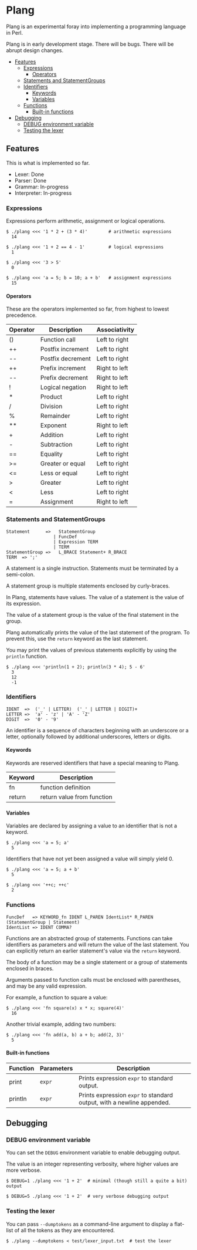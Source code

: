 # Plang
Plang is an experimental foray into implementing a programming language in Perl.

Plang is in early development stage. There will be bugs. There will be abrupt design changes.

<!-- md-toc-begin -->
* [Features](#features)
  * [Expressions](#expressions)
    * [Operators](#operators)
  * [Statements and StatementGroups](#statements-and-statementgroups)
  * [Identifiers](#identifiers)
    * [Keywords](#keywords)
    * [Variables](#variables)
  * [Functions](#functions)
    * [Built-in functions](#built-in-functions)
* [Debugging](#debugging)
  * [DEBUG environment variable](#debug-environment-variable)
  * [Testing the lexer](#testing-the-lexer)
<!-- md-toc-end -->

## Features
This is what is implemented so far.

* Lexer: Done
* Parser: Done
* Grammar: In-progress
* Interpreter: In-progress

### Expressions
Expressions perform arithmetic, assignment or logical operations.

    $ ./plang <<< '1 * 2 + (3 * 4)'        # arithmetic expressions
      14
<!-- -->
    $ ./plang <<< '1 + 2 == 4 - 1'         # logical expressions
      1

    $ ./plang <<< '3 > 5'
      0
<!-- -->
    $ ./plang <<< 'a = 5; b = 10; a + b'   # assignment expressions
      15

#### Operators
These are the operators implemented so far, from highest to lowest precedence.

Operator | Description | Associativity
--- | --- | ---
\(\) | Function call     | Left to right
\+\+ | Postfix increment | Left to right
\-\- | Postfix decrement | Left to right
\+\+ | Prefix increment  | Right to left
\-\- | Prefix decrement  | Right to left
!    | Logical negation  | Right to left
\*   | Product           | Left to right
/    | Division          | Left to right
%    | Remainder         | Left to right
\*\* | Exponent          | Right to left
\+   | Addition          | Left to right
\-   | Subtraction       | Left to right
==   | Equality          | Left to right
\>=  | Greater or equal  | Left to right
\<=  | Less or equal     | Left to right
\>   | Greater           | Left to right
\<   | Less              | Left to right
=    | Assignment        | Right to left

### Statements and StatementGroups
    Statement      =>   StatementGroup
                      | FuncDef
                      | Expression TERM
                      | TERM
    StatementGroup =>   L_BRACE Statement+ R_BRACE
    TERM  => ';'

A statement is a single instruction. Statements must be terminated by a semi-colon.

A statement group is multiple statements enclosed by curly-braces.

In Plang, statements have values. The value of a statement is the value of its expression.

The value of a statement group is the value of the final statement in the group.

Plang automatically prints the value of the last statement of the program. To prevent this,
use the `return` keyword as the last statement.

You may print the values of previous statements explicitly by using the `println` function.

    $ ./plang <<< 'println(1 + 2); println(3 * 4); 5 - 6'
      3
      12
      -1

### Identifiers
    IDENT  =>  ('_' | LETTER)  ('_' | LETTER | DIGIT)+
    LETTER =>  'a' - 'z' | 'A' - 'Z'
    DIGIT  =>  '0' - '9'

An identifier is a sequence of characters beginning with an underscore or a letter, optionally followed
by additional underscores, letters or digits.

#### Keywords
Keywords are reserved identifiers that have a special meaning to Plang.

Keyword | Description
--- | ---
fn | function definition
return | return value from function

#### Variables
Variables are declared by assigning a value to an identifier that is not a keyword.

    $ ./plang <<< 'a = 5; a'
      5

Identifiers that have not yet been assigned a value will simply yield 0.

    $ ./plang <<< 'a = 5; a + b'
      5

    $ ./plang <<< '++c; ++c'
      2

### Functions
    FuncDef   => KEYWORD_fn IDENT L_PAREN IdentList* R_PAREN (StatementGroup | Statement)
    IdentList => IDENT COMMA?

Functions are an abstracted group of statements. Functions can take identifiers as
parameters and will return the value of the last statement. You can explicitly
return an earlier statement's value via the `return` keyword.

The body of a function may be a single statement or a group of statements enclosed
in braces.

Arguments passed to function calls must be enclosed with parentheses, and may be
any valid expression.

For example, a function to square a value:

    $ ./plang <<< 'fn square(x) x * x; square(4)'
      16

Another trivial example, adding two numbers:

    $ ./plang <<< 'fn add(a, b) a + b; add(2, 3)'
      5

#### Built-in functions
Function | Parameters | Description
--- | --- | ---
print | `expr` | Prints expression `expr` to standard output.
println | `expr` | Prints expression `expr` to standard output, with a newline appended.

## Debugging
### DEBUG environment variable
You can set the `DEBUG` environment variable to enable debugging output.

The value is an integer representing verbosity, where higher values are more verbose.

    $ DEBUG=1 ./plang <<< '1 + 2'  # minimal (though still a quite a bit) output
<!-- -->
    $ DEBUG=5 ./plang <<< '1 + 2'  # very verbose debugging output

### Testing the lexer
You can pass `--dumptokens` as a command-line argument to display a flat-list
of all the tokens as they are encountered.

    $ ./plang --dumptokens < test/lexer_input.txt  # test the lexer
